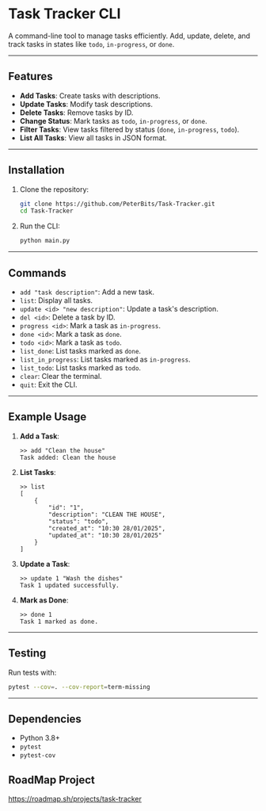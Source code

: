 # Task Tracker CLI

A command-line tool to manage tasks efficiently. Add, update, delete, and track tasks in states like `todo`, `in-progress`, or `done`.

---

## Features

- **Add Tasks**: Create tasks with descriptions.
- **Update Tasks**: Modify task descriptions.
- **Delete Tasks**: Remove tasks by ID.
- **Change Status**: Mark tasks as `todo`, `in-progress`, or `done`.
- **Filter Tasks**: View tasks filtered by status (`done`, `in-progress`, `todo`).
- **List All Tasks**: View all tasks in JSON format.

---

## Installation

1. Clone the repository:
   ```bash
   git clone https://github.com/PeterBits/Task-Tracker.git
   cd Task-Tracker
   ```

3. Run the CLI:
   ```bash
   python main.py
   ```

---

## Commands

- `add "task description"`: Add a new task.
- `list`: Display all tasks.
- `update <id> "new description"`: Update a task's description.
- `del <id>`: Delete a task by ID.
- `progress <id>`: Mark a task as `in-progress`.
- `done <id>`: Mark a task as `done`.
- `todo <id>`: Mark a task as `todo`.
- `list_done`: List tasks marked as `done`.
- `list_in_progress`: List tasks marked as `in-progress`.
- `list_todo`: List tasks marked as `todo`.
- `clear`: Clear the terminal.
- `quit`: Exit the CLI.

---

## Example Usage

1. **Add a Task**:

   ```plaintext
   >> add "Clean the house"
   Task added: Clean the house
   ```

2. **List Tasks**:

   ```plaintext
   >> list
   [
       {
           "id": "1",
           "description": "CLEAN THE HOUSE",
           "status": "todo",
           "created_at": "10:30 28/01/2025",
           "updated_at": "10:30 28/01/2025"
       }
   ]
   ```

3. **Update a Task**:

   ```plaintext
   >> update 1 "Wash the dishes"
   Task 1 updated successfully.
   ```

4. **Mark as Done**:
   ```plaintext
   >> done 1
   Task 1 marked as done.
   ```

---

## Testing

Run tests with:

```bash
pytest --cov=. --cov-report=term-missing
```

---

## Dependencies

- Python 3.8+
- `pytest`
- `pytest-cov`

## RoadMap Project
https://roadmap.sh/projects/task-tracker
  

